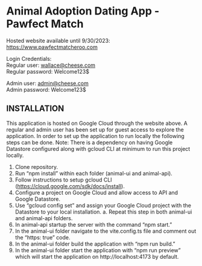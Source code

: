 # Animal Adoption Dating App - Pawfect Match
Hosted website available until 9/30/2023:
https://www.pawfectmatcheroo.com  

Login Credentials:  
Regular user: wallace@cheese.com  
Regular password: Welcome123$  
  
Admin user: admin@cheese.com  
Admin password: Welcome123$  
## INSTALLATION
 
This application is hosted on Google Cloud through the website above. A regular and admin user has been set up for guest access to explore the application. In order to set up the application to run locally the following steps can be done. Note: There is a dependency on having Google Datastore configured along with gcloud CLI at minimum to run this project locally.

1.	Clone repository.
2.	Run “npm install” within each folder (animal-ui and animal-api).
3.	Follow instructions to setup gcloud CLI (https://cloud.google.com/sdk/docs/install).
4.	Configure a project on Google Cloud and allow access to API and Google Datastore.
5.	Use “gcloud config set” and assign your Google Cloud project with the Datastore to your local installation.
a.	Repeat this step in both animal-ui and animal-api folders.
6.	In animal-api startup the server with the command “npm start.”
7.	In the animal-ui folder navigate to the vite.config.ts file and comment out the “https: true” code.
8.	In the animal-ui folder build the application with “npm run build.”
9.	In the animal-ui folder start the application with “npm run preview” which will start the application on http://localhost:4173 by default.
